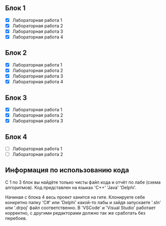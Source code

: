 ## Блок 1
   - [x] Лабораторная работа 1
   - [x] Лабораторная работа 2
   - [x] Лабораторная работа 3
   - [x] Лабораторная работа 4
      
## Блок 2
   - [x] Лабораторная работа 1
   - [x] Лабораторная работа 2
   - [x] Лабораторная работа 3
   - [x] Лабораторная работа 4
      
## Блок 3
   - [x] Лабораторная работа 1
   - [x] Лабораторная работа 2
   - [x] Лабораторная работа 3

 ## Блок 4
   - [ ] Лабораторная работа 1
   - [ ] Лабораторная работа 2

## Информация по использованию кода
С 1 по 3 блок вы найдёте только чисты файл кода и отчёт по лабе (схема алгоритмов).
Код представлен на языках 'C++' 'Java' 'Delphi'.

Начиная с блока 4 весь проект ханится на гите.
Клонируете себе конкретно папку 'C#' или 'Delphi' какой-то лабы и зайдя запускаете '.sln' или '.drpoj' файл соответственно. 
В 'VSCode' и 'Visual Studio' работает корректно, с другими редакторами должно так же сработать без перебоев.